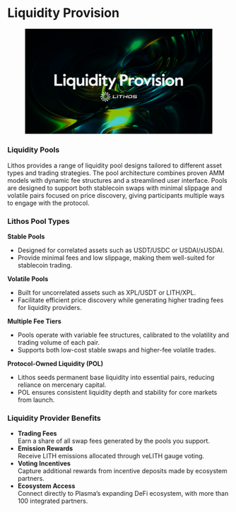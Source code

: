 # Liquidity Provision

<figure><img src=".gitbook/assets/07_Liquidity Provision.png" alt=""><figcaption></figcaption></figure>

### Liquidity Pools

Lithos provides a range of liquidity pool designs tailored to different asset types and trading strategies. The pool architecture combines proven AMM models with dynamic fee structures and a streamlined user interface. Pools are designed to support both stablecoin swaps with minimal slippage and volatile pairs focused on price discovery, giving participants multiple ways to engage with the protocol.

### Lithos Pool Types

**Stable Pools**

* Designed for correlated assets such as USDT/USDC or USDAI/sUSDAI.
* Provide minimal fees and low slippage, making them well-suited for stablecoin trading.

**Volatile Pools**

* Built for uncorrelated assets such as XPL/USDT or LITH/XPL.
* Facilitate efficient price discovery while generating higher trading fees for liquidity providers.

**Multiple Fee Tiers**

* Pools operate with variable fee structures, calibrated to the volatility and trading volume of each pair.
* Supports both low-cost stable swaps and higher-fee volatile trades.

**Protocol-Owned Liquidity (POL)**

* Lithos seeds permanent base liquidity into essential pairs, reducing reliance on mercenary capital.
* POL ensures consistent liquidity depth and stability for core markets from launch.

### Liquidity Provider Benefits

* **Trading Fees**\
  Earn a share of all swap fees generated by the pools you support.
* **Emission Rewards**\
  Receive LITH emissions allocated through veLITH gauge voting.
* **Voting Incentives**\
  Capture additional rewards from incentive deposits made by ecosystem partners.
* **Ecosystem Access**\
  Connect directly to Plasma’s expanding DeFi ecosystem, with more than 100 integrated partners.
